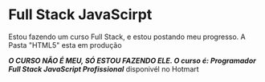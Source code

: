 # Full Stack JavaScirpt
 Estou fazendo um curso Full Stack, e estou postando meu progresso.
A Pasta "HTML5" esta em produção
 
 __*O CURSO NÃO É MEU, SÓ ESTOU FAZENDO ELE. O curso é: Programador Full Stack JavaScript Profissional*__
 disponivél no Hotmart
